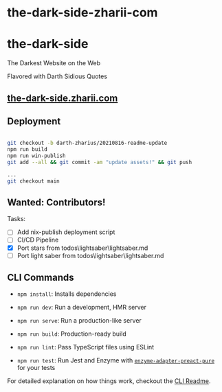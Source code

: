 # the-dark-side-zharii-com

# the-dark-side

The Darkest Website on the Web

Flavored with Darth Sidious Quotes

## [the-dark-side.zharii.com](https://the-dark-side.zharii.com/)

## Deployment

```sh

git checkout -b darth-zharius/20210816-readme-update
npm run build
npm run win-publish
git add --all && git commit -am "update assets!" && git push

...
git checkout main

```

## Wanted: Contributors!

Tasks:

- [ ] Add nix-publish deployment script
- [ ] CI/CD Pipeline
- [X] Port stars from todos\lightsaber\lightsaber.md
- [ ] Port light saber from todos\lightsaber\lightsaber.md

## CLI Commands
*   `npm install`: Installs dependencies

*   `npm run dev`: Run a development, HMR server

*   `npm run serve`: Run a production-like server

*   `npm run build`: Production-ready build

*   `npm run lint`: Pass TypeScript files using ESLint

*   `npm run test`: Run Jest and Enzyme with
    [`enzyme-adapter-preact-pure`](https://github.com/preactjs/enzyme-adapter-preact-pure) for
    your tests


For detailed explanation on how things work, checkout the [CLI Readme](https://github.com/developit/preact-cli/blob/master/README.md).